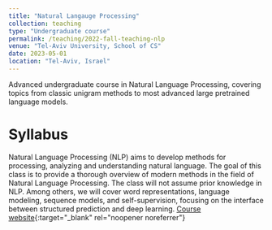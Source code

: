 ```yaml
---
title: "Natural Langauge Processing"
collection: teaching
type: "Undergraduate course"
permalink: /teaching/2022-fall-teaching-nlp
venue: "Tel-Aviv University, School of CS"
date: 2023-05-01
location: "Tel-Aviv, Israel"
---
```

Advanced undergraduate course in Natural Language Processing, covering topics from classic unigram methods to most advanced large pretrained language models.
# Syllabus
Natural Language Processing (NLP) aims to develop methods for processing, analyzing and understanding natural language. The goal of this class is to provide a thorough overview of modern methods in the field of Natural Language Processing. The class will not assume prior knowledge in NLP. Among others, we will cover word representations, language modeling, sequence models, and self-supervision, focusing on the interface between structured prediction and deep learning. [Course website](https://www.ims.tau.ac.il/Tal/Syllabus/Syllabus_L.aspx?course=0368307701&year=2022){:target="_blank" rel="noopener noreferrer"}

